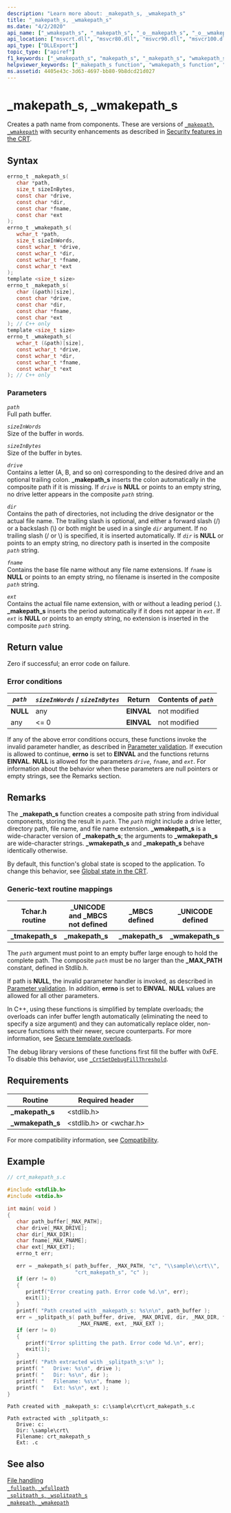 ```yaml
---
description: "Learn more about: _makepath_s, _wmakepath_s"
title: "_makepath_s, _wmakepath_s"
ms.date: "4/2/2020"
api_name: ["_wmakepath_s", "_makepath_s", "_o__makepath_s", "_o__wmakepath_s"]
api_location: ["msvcrt.dll", "msvcr80.dll", "msvcr90.dll", "msvcr100.dll", "msvcr100_clr0400.dll", "msvcr110.dll", "msvcr110_clr0400.dll", "msvcr120.dll", "msvcr120_clr0400.dll", "ucrtbase.dll", "api-ms-win-crt-filesystem-l1-1-0.dll", "ntoskrnl.exe", "api-ms-win-crt-private-l1-1-0.dll"]
api_type: ["DLLExport"]
topic_type: ["apiref"]
f1_keywords: ["_wmakepath_s", "makepath_s", "_makepath_s", "wmakepath_s"]
helpviewer_keywords: ["_makepath_s function", "wmakepath_s function", "paths", "_wmakepath_s function", "makepath_s function"]
ms.assetid: 4405e43c-3d63-4697-bb80-9b8dcd21d027
---
```

# _makepath_s, _wmakepath_s

Creates a path name from components. These are versions of [`_makepath`, `_wmakepath`](makepath-wmakepath.md) with security enhancements as described in [Security features in the CRT](../security-features-in-the-crt.md).

## Syntax

```C
errno_t _makepath_s(
   char *path,
   size_t sizeInBytes,
   const char *drive,
   const char *dir,
   const char *fname,
   const char *ext
);
errno_t _wmakepath_s(
   wchar_t *path,
   size_t sizeInWords,
   const wchar_t *drive,
   const wchar_t *dir,
   const wchar_t *fname,
   const wchar_t *ext
);
template <size_t size>
errno_t _makepath_s(
   char (&path)[size],
   const char *drive,
   const char *dir,
   const char *fname,
   const char *ext
); // C++ only
template <size_t size>
errno_t _wmakepath_s(
   wchar_t (&path)[size],
   const wchar_t *drive,
   const wchar_t *dir,
   const wchar_t *fname,
   const wchar_t *ext
); // C++ only
```

### Parameters

*`path`*\
Full path buffer.

*`sizeInWords`*\
Size of the buffer in words.

*`sizeInBytes`*\
Size of the buffer in bytes.

*`drive`*\
Contains a letter (A, B, and so on) corresponding to the desired drive and an optional trailing colon. **_makepath_s** inserts the colon automatically in the composite path if it is missing. If *`drive`* is **NULL** or points to an empty string, no drive letter appears in the composite *`path`* string.

*`dir`*\
Contains the path of directories, not including the drive designator or the actual file name. The trailing slash is optional, and either a forward slash (/) or a backslash (\\) or both might be used in a single *`dir`* argument. If no trailing slash (/ or \\) is specified, it is inserted automatically. If *`dir`* is **NULL** or points to an empty string, no directory path is inserted in the composite *`path`* string.

*`fname`*\
Contains the base file name without any file name extensions. If *`fname`* is **NULL** or points to an empty string, no filename is inserted in the composite *`path`* string.

*`ext`*\
Contains the actual file name extension, with or without a leading period (.). **_makepath_s** inserts the period automatically if it does not appear in *`ext`*. If *`ext`* is **NULL** or points to an empty string, no extension is inserted in the composite *`path`* string.

## Return value

Zero if successful; an error code on failure.

### Error conditions

|*`path`*|*`sizeInWords`* / *`sizeInBytes`*|Return|Contents of *`path`*|
|------------|------------------------------------|------------|------------------------|
|**NULL**|any|**EINVAL**|not modified|
|any|<= 0|**EINVAL**|not modified|

If any of the above error conditions occurs, these functions invoke the invalid parameter handler, as described in [Parameter validation](../parameter-validation.md). If execution is allowed to continue, **errno** is set to **EINVAL** and the functions returns **EINVAL**. **NULL** is allowed for the parameters *`drive`*, *`fname`*, and *`ext`*. For information about the behavior when these parameters are null pointers or empty strings, see the Remarks section.

## Remarks

The **_makepath_s** function creates a composite path string from individual components, storing the result in *`path`*. The *`path`* might include a drive letter, directory path, file name, and file name extension. **_wmakepath_s** is a wide-character version of **_makepath_s**; the arguments to **_wmakepath_s** are wide-character strings. **_wmakepath_s** and **_makepath_s** behave identically otherwise.

By default, this function's global state is scoped to the application. To change this behavior, see [Global state in the CRT](../global-state.md).

### Generic-text routine mappings

|Tchar.h routine|_UNICODE and _MBCS not defined|_MBCS defined|_UNICODE defined|
|---------------------|--------------------------------------|--------------------|-----------------------|
|**_tmakepath_s**|**_makepath_s**|**_makepath_s**|**_wmakepath_s**|

The *`path`* argument must point to an empty buffer large enough to hold the complete path. The composite *`path`* must be no larger than the **_MAX_PATH** constant, defined in Stdlib.h.

If path is **NULL**, the invalid parameter handler is invoked, as described in [Parameter validation](../parameter-validation.md). In addition, **errno** is set to **EINVAL**. **NULL** values are allowed for all other parameters.

In C++, using these functions is simplified by template overloads; the overloads can infer buffer length automatically (eliminating the need to specify a size argument) and they can automatically replace older, non-secure functions with their newer, secure counterparts. For more information, see [Secure template overloads](../secure-template-overloads.md).

The debug library versions of these functions first fill the buffer with 0xFE. To disable this behavior, use [`_CrtSetDebugFillThreshold`](crtsetdebugfillthreshold.md).

## Requirements

|Routine|Required header|
|-------------|---------------------|
|**_makepath_s**|\<stdlib.h>|
|**_wmakepath_s**|\<stdlib.h> or \<wchar.h>|

For more compatibility information, see [Compatibility](../compatibility.md).

## Example

```C
// crt_makepath_s.c

#include <stdlib.h>
#include <stdio.h>

int main( void )
{
   char path_buffer[_MAX_PATH];
   char drive[_MAX_DRIVE];
   char dir[_MAX_DIR];
   char fname[_MAX_FNAME];
   char ext[_MAX_EXT];
   errno_t err;

   err = _makepath_s( path_buffer, _MAX_PATH, "c", "\\sample\\crt\\",
                      "crt_makepath_s", "c" );
   if (err != 0)
   {
      printf("Error creating path. Error code %d.\n", err);
      exit(1);
   }
   printf( "Path created with _makepath_s: %s\n\n", path_buffer );
   err = _splitpath_s( path_buffer, drive, _MAX_DRIVE, dir, _MAX_DIR, fname,
                       _MAX_FNAME, ext, _MAX_EXT );
   if (err != 0)
   {
      printf("Error splitting the path. Error code %d.\n", err);
      exit(1);
   }
   printf( "Path extracted with _splitpath_s:\n" );
   printf( "   Drive: %s\n", drive );
   printf( "   Dir: %s\n", dir );
   printf( "   Filename: %s\n", fname );
   printf( "   Ext: %s\n", ext );
}
```

```Output
Path created with _makepath_s: c:\sample\crt\crt_makepath_s.c

Path extracted with _splitpath_s:
   Drive: c:
   Dir: \sample\crt\
   Filename: crt_makepath_s
   Ext: .c
```

## See also

[File handling](../file-handling.md)\
[`_fullpath`, `_wfullpath`](fullpath-wfullpath.md)\
[`_splitpath_s`, `_wsplitpath_s`](splitpath-s-wsplitpath-s.md)\
[`_makepath`, `_wmakepath`](makepath-wmakepath.md)
